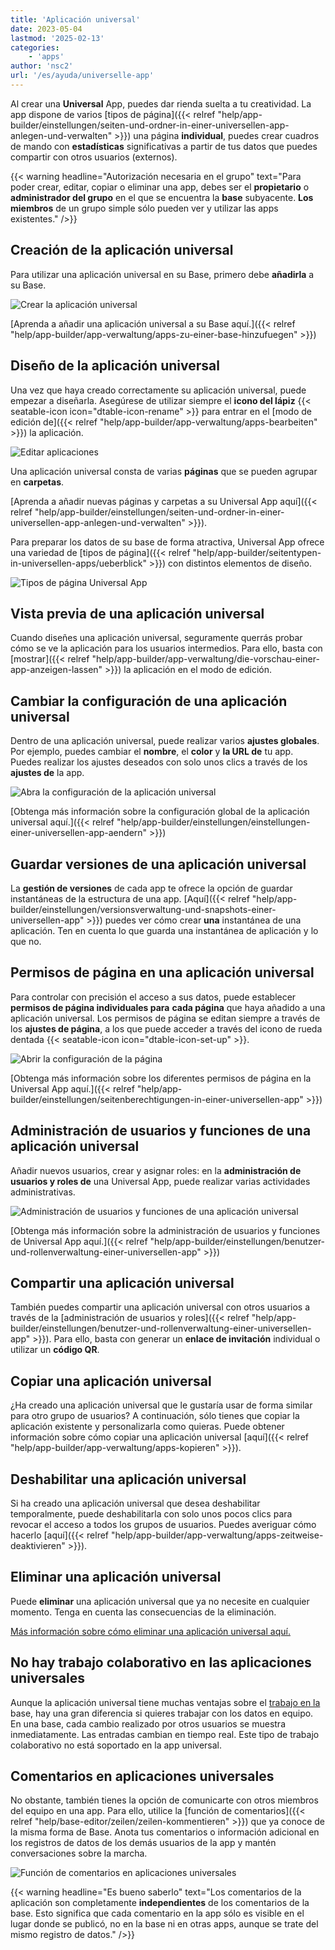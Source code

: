 ```yaml
---
title: 'Aplicación universal'
date: 2023-05-04
lastmod: '2025-02-13'
categories:
    - 'apps'
author: 'nsc2'
url: '/es/ayuda/universelle-app'
---
```


Al crear una **Universal** App, puedes dar rienda suelta a tu creatividad. La app dispone de varios [tipos de página]({{< relref "help/app-builder/einstellungen/seiten-und-ordner-in-einer-universellen-app-anlegen-und-verwalten" >}}) una página **individual**, puedes crear cuadros de mando con **estadísticas** significativas a partir de tus datos que puedes compartir con otros usuarios (externos).

{{< warning  headline="Autorización necesaria en el grupo"  text="Para poder crear, editar, copiar o eliminar una app, debes ser el **propietario** o **administrador del grupo** en el que se encuentra la **base** subyacente. **Los miembros** de un grupo simple sólo pueden ver y utilizar las apps existentes." />}}

## Creación de la aplicación universal

Para utilizar una aplicación universal en su Base, primero debe **añadirla** a su Base.

![Crear la aplicación universal](images/universal-app-preview.png)

[Aprenda a añadir una aplicación universal a su Base aquí.]({{< relref "help/app-builder/app-verwaltung/apps-zu-einer-base-hinzufuegen" >}})

## Diseño de la aplicación universal

Una vez que haya creado correctamente su aplicación universal, puede empezar a diseñarla. Asegúrese de utilizar siempre el **icono del lápiz** {{< seatable-icon icon="dtable-icon-rename" >}} para entrar en el [modo de edición de]({{< relref "help/app-builder/app-verwaltung/apps-bearbeiten" >}}) la aplicación.

![Editar aplicaciones](images/Apps-bearbeiten.png)

Una aplicación universal consta de varias **páginas** que se pueden agrupar en **carpetas**.

[Aprenda a añadir nuevas páginas y carpetas a su Universal App aquí]({{< relref "help/app-builder/einstellungen/seiten-und-ordner-in-einer-universellen-app-anlegen-und-verwalten" >}}).

Para preparar los datos de su base de forma atractiva, Universal App ofrece una variedad de [tipos de página]({{< relref "help/app-builder/seitentypen-in-universellen-apps/ueberblick" >}}) con distintos elementos de diseño.

![Tipos de página Universal App](images/Seitentypen-Universal-App.png)

## Vista previa de una aplicación universal

Cuando diseñes una aplicación universal, seguramente querrás probar cómo se ve la aplicación para los usuarios intermedios. Para ello, basta con [mostrar]({{< relref "help/app-builder/app-verwaltung/die-vorschau-einer-app-anzeigen-lassen" >}}) la aplicación en el modo de edición.

## Cambiar la configuración de una aplicación universal

Dentro de una aplicación universal, puede realizar varios **ajustes globales**. Por ejemplo, puedes cambiar el **nombre**, el **color** y **la URL de** tu app. Puedes realizar los ajustes deseados con solo unos clics a través de los **ajustes de** la app.

![Abra la configuración de la aplicación universal](images/global-settings-universal-app.png)

[Obtenga más información sobre la configuración global de la aplicación universal aquí.]({{< relref "help/app-builder/einstellungen/einstellungen-einer-universellen-app-aendern" >}})

## Guardar versiones de una aplicación universal

La **gestión de versiones** de cada app te ofrece la opción de guardar instantáneas de la estructura de una app. [Aquí]({{< relref "help/app-builder/einstellungen/versionsverwaltung-und-snapshots-einer-universellen-app" >}}) puedes ver cómo crear **una** instantánea de una aplicación. Ten en cuenta lo que guarda una instantánea de aplicación y lo que no.

## Permisos de página en una aplicación universal

Para controlar con precisión el acceso a sus datos, puede establecer **permisos de página individuales para** **cada página** que haya añadido a una aplicación universal. Los permisos de página se editan siempre a través de los **ajustes de página**, a los que puede acceder a través del icono de rueda dentada {{< seatable-icon icon="dtable-icon-set-up" >}}.

![Abrir la configuración de la página](images/page-permissions-universal-app.png)

[Obtenga más información sobre los diferentes permisos de página en la Universal App aquí.]({{< relref "help/app-builder/einstellungen/seitenberechtigungen-in-einer-universellen-app" >}})

## Administración de usuarios y funciones de una aplicación universal

Añadir nuevos usuarios, crear y asignar roles: en la **administración de usuarios y roles de** una Universal App, puede realizar varias actividades administrativas.

![Administración de usuarios y funciones de una aplicación universal](images/open-user-and-role-management-1.png)

[Obtenga más información sobre la administración de usuarios y funciones de Universal App aquí.]({{< relref "help/app-builder/einstellungen/benutzer-und-rollenverwaltung-einer-universellen-app" >}})

## Compartir una aplicación universal

También puedes compartir una aplicación universal con otros usuarios a través de la [administración de usuarios y roles]({{< relref "help/app-builder/einstellungen/benutzer-und-rollenverwaltung-einer-universellen-app" >}}). Para ello, basta con generar un **enlace de invitación** individual o utilizar un **código QR**.

## Copiar una aplicación universal

¿Ha creado una aplicación universal que le gustaría usar de forma similar para otro grupo de usuarios? A continuación, sólo tienes que copiar la aplicación existente y personalizarla como quieras. Puede obtener información sobre cómo copiar una aplicación universal [aquí]({{< relref "help/app-builder/app-verwaltung/apps-kopieren" >}}).

## Deshabilitar una aplicación universal

Si ha creado una aplicación universal que desea deshabilitar temporalmente, puede deshabilitarla con solo unos pocos clics para revocar el acceso a todos los grupos de usuarios. Puedes averiguar cómo hacerlo [aquí]({{< relref "help/app-builder/app-verwaltung/apps-zeitweise-deaktivieren" >}}).

## Eliminar una aplicación universal

Puede **eliminar** una aplicación universal que ya no necesite en cualquier momento. Tenga en cuenta las consecuencias de la eliminación.

[Más información sobre cómo eliminar una aplicación universal aquí.](https://seatable.io/es/?post_type=docs&p=24860)

## No hay trabajo colaborativo en las aplicaciones universales

Aunque la aplicación universal tiene muchas ventajas sobre el [trabajo en la](https://seatable.io/es/docs/arbeiten-mit-bases/bases/) base, hay una gran diferencia si quieres trabajar con los datos en equipo. En una base, cada cambio realizado por otros usuarios se muestra inmediatamente. Las entradas cambian en tiempo real. Este tipo de trabajo colaborativo no está soportado en la app universal.

## Comentarios en aplicaciones universales

No obstante, también tienes la opción de comunicarte con otros miembros del equipo en una app. Para ello, utilice la [función de comentarios]({{< relref "help/base-editor/zeilen/zeilen-kommentieren" >}}) que ya conoce de la misma forma de Base. Anota tus comentarios o información adicional en los registros de datos de los demás usuarios de la app y mantén conversaciones sobre la marcha.

![Función de comentarios en aplicaciones universales](images/Kommentarfunktion-in-Universellen-Apps.png)

{{< warning  headline="Es bueno saberlo"  text="Los comentarios de la aplicación son completamente **independientes** de los comentarios de la base. Esto significa que cada comentario en la app sólo es visible en el lugar donde se publicó, no en la base ni en otras apps, aunque se trate del mismo registro de datos." />}}
